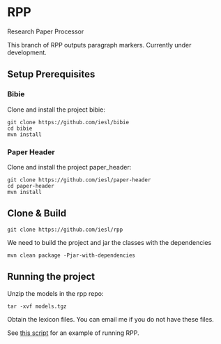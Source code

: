 # RPP #
Research Paper Processor

This branch of RPP outputs paragraph markers. Currently under development.

## Setup Prerequisites ##

### Bibie ###

Clone and install the project bibie:

```
git clone https://github.com/iesl/bibie
cd bibie
mvn install
```

### Paper Header ###

Clone and install the project paper_header:

```
git clone https://github.com/iesl/paper-header
cd paper-header
mvn install
```


## Clone \& Build ##

```
git clone https://github.com/iesl/rpp
```

We need to build the project and jar the classes with the dependencies

```
mvn clean package -Pjar-with-dependencies
```

## Running the project ##

Unzip the models in the rpp repo:

```
tar -xvf models.tgz
```

Obtain the lexicon files. You can email me if you do not have these files.

See [this script](/batchrun.sh) for an example of running RPP.



